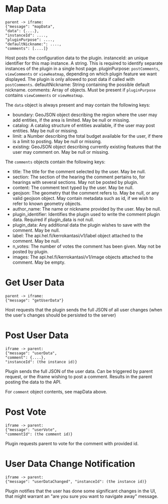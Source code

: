 # Map Data

	parent -> iframe:
	{"message": "mapData",
	"data": {....},
	"instanceId": ....,
	"pluginPurpose": ....,
	"defaultNickname:": ....,
	"comments": [....]}

Host posts the configuration data to the plugin.
instanceId: an unique identifier for this map instance. A string. This is required to identify separate instances of the plugin in a single host page.
pluginPurpose: `postComments`, `viewComments` or `viewHeatmap`, depending on which plugin feature we want displayed. The plugin is only allowed to post data if called with `postComments`.
defaultNickname: String containing the possible default nickname.
comments: Array of objects. Must be present if `pluginPurpose` contains `viewComments` or `viewHeatmap`.

The `data` object is always present and may contain the following keys:

* boundary: GeoJSON object describing the region where the user may add entities, if the area is limited. May be null or missing.
* catalog: A catalog structure of entities available, if the user may post entities. May be null or missing.
* limit: a Number describing the total budget available for the user, if there is a limit to posting. May be null or missing.
* existing: GeoJSON object describing currently existing features that the user may comment on. May be null or missing.

The `comments` objects contain the following keys:

* title: The title for the comment selected by the user. May be null.
* section: The section of the hearing the comment pertains to, for hearings with several sections. May not be posted by plugin.
* content: The comment text typed by the user. May be null.
* geojson: The geometry that the comment refers to. May be null, or any valid geojson object. May contain metadata such as id, if we wish to refer to known geometry objects.
* author_name: The name or nickname provided by the user. May be null.
* plugin_identifier: Identifies the plugin used to write the comment plugin data. Required if plugin_data is not null.
* plugin_data: Any additional data the plugin wishes to save with the comment. May be null.
* label: The api.hel.fi/kerrokantasi/v1/label object attached to the comment. May be null.
* n_votes: The number of votes the comment has been given. May not be posted by plugin.
* images: The api.hel.fi/kerrokantasi/v1/image objects attached to the comment. May be empty.

# Get User Data

	parent -> iframe:
	{"message": "getUserData"}

Host requests that the plugin sends the full JSON of all user changes (when the user's changes should be persisted to the server)

# Post User Data

	iframe -> parent:
	{"message": "userData",
	"comment": {....},
	"instanceId": (the instance id)}

Plugin sends the full JSON of the user data. Can be triggered by parent request, or the iframe wishing to post a comment. Results in the parent posting the data to the API.

For `comment` object contents, see mapData above.

# Post Vote

    iframe -> parent:
    {"message": "userVote",
    "commentId": (the comment id)}

Plugin requests parent to vote for the comment with provided id.

# User Data Change Notification

	iframe -> parent:
	{"message": "userDataChanged", "instanceId": (the instance id)}

Plugin notifies that the user has done some significant changes in the UI, that might warrant an "are you sure you want to navigate away" message.
